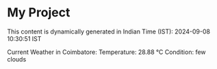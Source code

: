 # My Project

This content is dynamically generated in Indian Time (IST): 2024-09-08 10:30:51 IST


Current Weather in Coimbatore:
Temperature: 28.88 °C
Condition: few clouds
